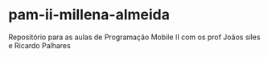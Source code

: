 # pam-ii-millena-almeida
Repositório para as aulas de Programação Mobile II com os prof Joãos siles e Ricardo Palhares
